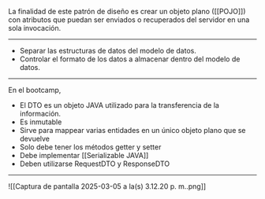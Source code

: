 La finalidad de este patrón de diseño es crear un objeto plano ([[POJO]]) con atributos que puedan ser enviados o recuperados del servidor en una sola invocación.
***
- Separar las estructuras de datos del modelo de datos.
- Controlar el formato de los datos a almacenar dentro del modelo de datos.
***
En el bootcamp, 
- El DTO es un objeto JAVA utilizado para la transferencia de la información.
- Es inmutable
- Sirve para mappear varias entidades en un único objeto plano que se devuelve
- Solo debe tener los métodos getter y setter
- Debe implementar [[Serializable JAVA]]
- Deben utilizarse RequestDTO y ResponseDTO
***
![[Captura de pantalla 2025-03-05 a la(s) 3.12.20 p. m..png]]